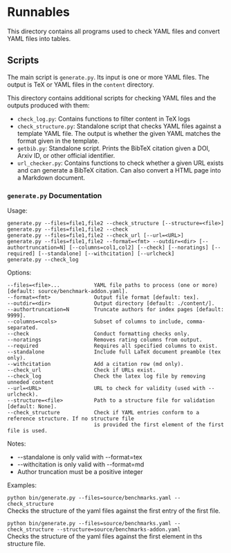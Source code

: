 # Runnables
This directory contains all programs used to check YAML files and convert YAML files into tables.

## Scripts

The main script is `generate.py`. Its input is one or more YAML files. The output is TeX or YAML files in the `content` directory.

This directory contains additional scripts for checking YAML files and the outputs produced with them:
- `check_log.py`: Contains functions to filter content in TeX logs
- `check_structure.py`: Standalone script that checks YAML files against a template YAML file. The output is whether the given YAML matches the format given in the template.
- `getbib.py`: Standalone script. Prints the BibTeX citation given a DOI, Arxiv ID, or other official identifier.
- `url_checker.py`: Contains functions to check whether a given URL exists and can generate a BibTeX citation. Can also convert a HTML page into a Markdown document.

### `generate.py` Documentation
Usage:

    generate.py --files=file1,file2 --check_structure [--structure=<file>]
    generate.py --files=file1,file2 --check
    generate.py --files=file1,file2 --check_url [--url=<URL>]
    generate.py --files=file1,file2 --format=<fmt> --outdir=<dir> [--authortruncation=N] [--columns=col1,col2] [--check] [--noratings] [--required] [--standalone] [--withcitation] [--urlcheck]
    generate.py --check_log



Options:

    --files=<file>...           YAML file paths to process (one or more) [default: source/benchmark-addon.yaml].
    --format=<fmt>              Output file format [default: tex].
    --outdir=<dir>              Output directory [default: ./content/].
    --authortruncation=N        Truncate authors for index pages [default: 9999].
    --columns=<cols>            Subset of columns to include, comma-separated.
    --check                     Conduct formatting checks only.
    --noratings                 Removes rating columns from output.
    --required                  Requires all specified columns to exist.
    --standalone                Include full LaTeX document preamble (tex only).
    --withcitation              Add a citation row (md only).
    --check_url                 Check if URLs exist.
    --check_log                 Check the latex log file by removing unneded content
    --url=<URL>                 URL to check for validity (used with --urlcheck).
    --structure=<file>          Path to a structure file for validation [default: None].
    --check_structure           Check if YAML entries conform to a reference structure. If no structure file
                                is provided the first element of the first file is used.

Notes:
  - --standalone is only valid with --format=tex
  - --withcitation is only valid with --format=md
  - Author truncation must be a positive integer

Examples:

  `python bin/generate.py --files=source/benchmarks.yaml --check_structure`  
    Checks the structure of the yaml files against the first entry of the first file.

  `python bin/generate.py --files=source/benchmarks.yaml --check_structure --structure=source/benchmarks-addon.yaml`  
    Checks the structure of the yaml files against the first element in ths structure file.